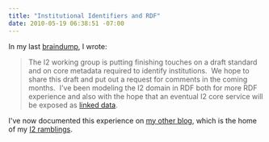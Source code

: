 ```yaml
---
title: "Institutional Identifiers and RDF"
date: 2010-05-19 06:38:51 -07:00
---
```

In my last [braindump](https://mike.giarlo.name/blog/2010/04/braindump-for-q2-2010/), I wrote:

> The I2 working group is putting finishing touches on a draft standard and on core metadata required to identify institutions.  We hope to share this draft and put out a request for comments in the coming months.  I've been modeling the I2 domain in RDF both for more RDF experience and also with the hope that an eventual I2 core service will be exposed as [linked data](http://linkeddata.org/).

I've now documented this experience on [my other blog](https://mike.giarlo.name/blog/2010/05/19/i2-resource-description/), which is the home of my [I2 ramblings](https://mike.giarlo.name/blog/category/projects/niso-i2/).
